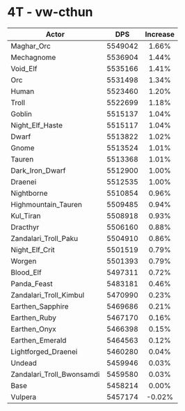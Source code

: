 # 4T - vw-cthun
| Actor | DPS | Increase |
|---|:---:|:---:|
|Maghar_Orc|5549042|1.66%|
|Mechagnome|5536904|1.44%|
|Void_Elf|5535166|1.41%|
|Orc|5531498|1.34%|
|Human|5523460|1.20%|
|Troll|5522699|1.18%|
|Goblin|5515137|1.04%|
|Night_Elf_Haste|5515117|1.04%|
|Dwarf|5513822|1.02%|
|Gnome|5513524|1.01%|
|Tauren|5513368|1.01%|
|Dark_Iron_Dwarf|5512900|1.00%|
|Draenei|5512535|1.00%|
|Nightborne|5510854|0.96%|
|Highmountain_Tauren|5509485|0.94%|
|Kul_Tiran|5508918|0.93%|
|Dracthyr|5506160|0.88%|
|Zandalari_Troll_Paku|5504910|0.86%|
|Night_Elf_Crit|5501519|0.79%|
|Worgen|5501393|0.79%|
|Blood_Elf|5497311|0.72%|
|Panda_Feast|5483181|0.46%|
|Zandalari_Troll_Kimbul|5470990|0.23%|
|Earthen_Sapphire|5469686|0.21%|
|Earthen_Ruby|5467170|0.16%|
|Earthen_Onyx|5466398|0.15%|
|Earthen_Emerald|5464563|0.12%|
|Lightforged_Draenei|5460280|0.04%|
|Undead|5459946|0.03%|
|Zandalari_Troll_Bwonsamdi|5459580|0.03%|
|Base|5458214|0.00%|
|Vulpera|5457174|-0.02%|
